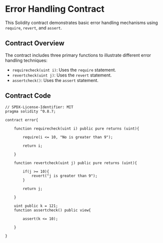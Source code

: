 # Error Handling Contract

This Solidity contract demonstrates basic error handling mechanisms using `require`, `revert`, and `assert`.

## Contract Overview

The contract includes three primary functions to illustrate different error handling techniques:
- `requirecheck(uint i)`: Uses the `require` statement.
- `revertcheck(uint j)`: Uses the `revert` statement.
- `assertcheck()`: Uses the `assert` statement.

## Contract Code

```solidity
// SPDX-License-Identifier: MIT
pragma solidity ^0.8.7;

contract error{

    function requirecheck(uint i) public pure returns (uint){

        require(i <= 10, "No is greater than 9");
        
        return i;

    }

    function revertcheck(uint j) public pure returns (uint){

        if(j >= 10){
            revert("j is greater than 9");
        }

        return j;

    }

    uint public k = 121;
    function assertcheck() public view{
        
        assert(k <= 10);

    }

}
